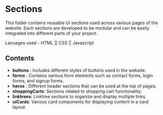 # Sections

This folder contains reusable UI sections used across various pages of the website. Each sections are developed to be modular and can be easily integrated into different parts of your project.

Lanuages used - HTML || CSS || Javascript

## Contents

- **buttons** : Includes different styles of buttons used in the website.
- **forms** : Contains various form elements such as contact forms, login forms, and signup forms.
- **heros** : Different header sections that can be used at the top of pages.
- **shoppingCarts**: Sections related to shopping cart functionality.
- **linktrees**: Linktree sections to organize and display multiple links.
- **uiCards**: Various card components for displaying content in a card layout.
